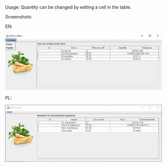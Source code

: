 Usage:
Quantity can be changed by editing a cell in the table.

Screenshots:

EN:

![English resources](screenshots/1.jpg?raw=true "English resources")

PL:

![Polish resources](screenshots/2.png?raw=true "Polish resources")
